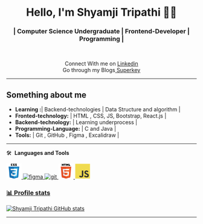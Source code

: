 <h1 align="center"> Hello, I'm Shyamji Tripathi 👨‍💻 </h1>

<h3 align="center">| Computer Science Undergraduate | Frontend-Developer | Programming |</h3> <br>

<p align="center"> 
Connect With me on  <a href="https://www.linkedin.com/in/shyamji-tripathi-9a7b90187/">Linkedin</a><br>
Go through my Blogs<a href="https://superkey.hashnode.dev/"> Superkey</a>

---------------------------------------------------------------------------------------------------------------------------------------------------------------------------------

## Something about me
-  **Learning :**| Backend-technologies | Data Structure and algorithm |
-  **Fronted-technology:** | HTML , CSS, JS, Bootstrap, React.js |	
-  **Backend-technology:** | Learning underprocess |
-  **Programming-Language:** | C and Java |
-  **Tools:** | Git , GitHub , Figma , Excalidraw |
  
--------------------------------------------------------------------------------------------------------------------------------------------------------------------------------
 🛠️ &nbsp;**Languages and Tools**

<p align="left"> <a href="https://www.w3schools.com/css/" target="_blank" rel="noreferrer"> <img src="https://raw.githubusercontent.com/devicons/devicon/master/icons/css3/css3-original-wordmark.svg" alt="css3" width="40" height="40"/> </a> <a href="https://www.figma.com/" target="_blank" rel="noreferrer"> <img src="https://www.vectorlogo.zone/logos/figma/figma-icon.svg" alt="figma" width="40" height="40"/>  </a> <a href="https://git-scm.com/" target="_blank" rel="noreferrer"> <img src="https://www.vectorlogo.zone/logos/git-scm/git-scm-icon.svg" alt="git" width="40" height="40"/> </a> <a href="https://www.w3.org/html/" target="_blank" rel="noreferrer"> <img src="https://raw.githubusercontent.com/devicons/devicon/master/icons/html5/html5-original-wordmark.svg" alt="html5" width="40" height="40"/> </a> <a href="https://developer.mozilla.org/en-US/docs/Web/JavaScript" target="_blank" rel="noreferrer"> <img src="https://raw.githubusercontent.com/devicons/devicon/master/icons/javascript/javascript-original.svg" alt="javascript" width="40" height="40"/> 
  
### 📊 Profile stats

[![Shyamji Tripathi GitHub stats](https://github-readme-stats.vercel.app/api?username=Shyamjitripathi)](https://github.com/anuraghazra/github-readme-stats)

-------------------------------------------------------------------------------------------------------------------------------------------------------------------------------
